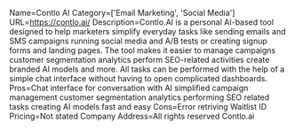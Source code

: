 Name=Contlo AI
Category=['Email Marketing', 'Social Media']
URL=https://contlo.ai/
Description=Contlo.AI is a personal AI-based tool designed to help marketers simplify everyday tasks like sending emails and SMS campaigns running social media and A/B tests or creating signup forms and landing pages. The tool makes it easier to manage campaigns customer segmentation analytics perform SEO-related activities create branded AI models and more. All tasks can be performed with the help of a simple chat interface without having to open complicated dashboards.
Pros=Chat interface for conversation with AI simplified campaign management customer segmentation analytics performing SEO related tasks creating AI models fast and easy
Cons=Error retriving Waitlist ID
Pricing=Not stated
Company Address=All rights reserved Contlo.ai
